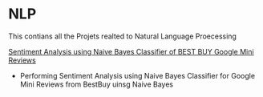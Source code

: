 # NLP
This contians all the Projets realted to Natural Language Proecessing

[Sentiment Analysis using Naive Bayes Classifier of BEST BUY Google Mini Reviews](https://github.com/shreyas-redij/NLP/blob/main/sentiment-analysis.ipynb)
* Performing Sentiment Analysis using Naive Bayes Classifier for Google Mini Reviews from BestBuy uinsg Naive Bayes
